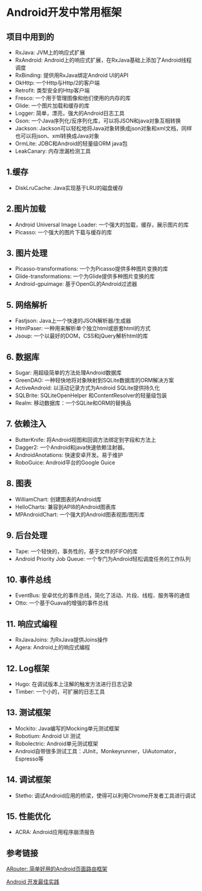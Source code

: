 # Android开发中常用框架

## 项目中用到的

- RxJava: JVM上的响应式扩展
- RxAndroid: Android上的响应式扩展，在RxJava基础上添加了Android线程调度
- RxBinding: 提供用RxJava绑定Android UI的API
- OkHttp: 一个Http与Http/2的客户端
- Retrofit: 类型安全的Http客户端
- Fresco: 一个用于管理图像和他们使用的内存的库
- Glide: 一个图片加载和缓存的库
- Logger: 简单，漂亮，强大的Android日志工具
- Gson: 一个Java序列化/反序列化库，可以将JSON和java对象互相转换
- Jackson: Jackson可以轻松地将Java对象转换成json对象和xml文档，同样也可以将json、xml转换成Java对象
- OrmLite: JDBC和Android的轻量级ORM java包
- LeakCanary: 内存泄漏检测工具

## 1.缓存

- DiskLruCache: Java实现基于LRU的磁盘缓存

## 2.图片加载

- Android Universal Image Loader: 一个强大的加载，缓存，展示图片的库
- Picasso: 一个强大的图片下载与缓存的库

## 3. 图片处理

- Picasso-transformations: 一个为Picasso提供多种图片变换的库
- Glide-transformations: 一个为Glide提供多种图片变换的库
- Android-gpuimage: 基于OpenGL的Android过滤器

## 5. 网络解析

- Fastjson: Java上一个快速的JSON解析器/生成器
- HtmlPaser: 一种用来解析单个独立html或嵌套html的方式
- Jsoup: 一个以最好的DOM，CSS和jQuery解析html的库

## 6. 数据库

- Sugar: 用超级简单的方法处理Android数据库
- GreenDAO: 一种轻快地将对象映射到SQLite数据库的ORM解决方案
- ActiveAndroid: 以活动记录方式为Android SQLite提供持久化
- SQLBrite: SQLiteOpenHelper 和ContentResolver的轻量级包装
- Realm: 移动数据库：一个SQLite和ORM的替换品

## 7. 依赖注入

- ButterKnife: 将Android视图和回调方法绑定到字段和方法上
- Dagger2: 一个Android和java快速依赖注射器。
- AndroidAnotations: 快速安卓开发。易于维护
- RoboGuice: Android平台的Google Guice

## 8. 图表

- WilliamChart: 创建图表的Android库
- HelloCharts: 兼容到API8的Android图表库
- MPAndroidChart: 一个强大的Android图表视图/图形库

## 9. 后台处理

- Tape: 一个轻快的，事务性的，基于文件的FIFO的库
- Android Priority Job Queue: 一个专门为Android轻松调度任务的工作队列

## 10. 事件总线

- EventBus: 安卓优化的事件总线，简化了活动、片段、线程、服务等的通信
- Otto: 一个基于Guava的增强的事件总线

## 11. 响应式编程

- RxJavaJoins: 为RxJava提供Joins操作
- Agera: Android上的响应式编程

## 12. Log框架

- Hugo: 在调试版本上注解的触发方法进行日志记录
- Timber: 一个小的，可扩展的日志工具

## 13. 测试框架

- Mockito: Java编写的Mocking单元测试框架
- Robotium: Android UI 测试
- Robolectric: Android单元测试框架
- Android自带很多测试工具：JUnit，Monkeyrunner，UiAutomator，Espresso等

## 14. 调试框架

- Stetho: 调试Android应用的桥梁，使得可以利用Chrome开发者工具进行调试

## 15. 性能优化

- ACRA: Android应用程序崩溃报告

## 参考链接

[ARouter: 简单好用的Android页面路由框架](https://www.jianshu.com/p/7cb2cc9b726a?from=groupmessage)

[Android 开发最佳实践](https://github.com/futurice/android-best-practices/blob/master/translations/Chinese/README.cn.md)